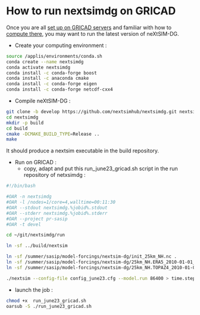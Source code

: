 # How to run nextsimdg on GRICAD

Once you are all [set up on GRICAD servers](https://github.com/sasip-climate/catalog-shared-data-SASIP/blob/main/gricad.md) and familiar with how to [compute there](https://github.com/sasip-climate/GRICAD-usage/blob/main/compute_GRICAD.md), you may want to run the latest version of neXtSIM-DG.

- Create your computing environment :

```bash
source /applis/environments/conda.sh
conda create --name nextsimdg
conda activate nextsimdg
conda install -c conda-forge boost
conda install -c anaconda cmake
conda install -c conda-forge eigen
conda install -c conda-forge netcdf-cxx4
```

- Compile neXtSIM-DG :

```bash
git clone -b develop https://github.com/nextsimhub/nextsimdg.git nextsimdg
cd nextsimdg
mkdir -p build
cd build
cmake -DCMAKE_BUILD_TYPE=Release ..
make
```

It should produce a nextsim executable in the build repository.

- Run on GRICAD :
  - copy, adapt and put this run_june23_gricad.sh script in the run repository of netxsimdg :
 
```bash
#!/bin/bash

#OAR -n nextsimdg
#OAR -l /nodes=1/core=4,walltime=00:11:30
#OAR --stdout nextsimdg.%jobid%.stdout
#OAR --stderr nextsimdg.%jobid%.stderr
#OAR --project pr-sasip
#OAR -t devel

cd ~/git/nextsimdg/run

ln -sf ../build/nextsim

ln -sf /summer/sasip/model-forcings/nextsim-dg/init_25km_NH.nc .
ln -sf /summer/sasip/model-forcings/nextsim-dg/25km_NH.ERA5_2010-01-01_2011-01-01.nc .
ln -sf /summer/sasip/model-forcings/nextsim-dg/25km_NH.TOPAZ4_2010-01-01_2011-01-01.nc .

./nextsim --config-file config_june23.cfg --model.run 86400 > time.step
```
   - launch the job :

```bash
chmod +x  run_june23_gricad.sh
oarsub -S ./run_june23_gricad.sh
```
